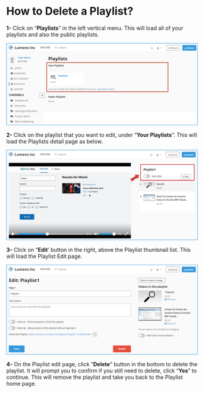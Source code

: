 # How to Delete a Playlist?

**1-** Click on “**Playlists**” in the left vertical menu. This will load all of your playlists and also the public playlists.

![](../.gitbook/assets/help_playlist_share1.png)

**2-** Click on the playlist that you want to edit, under “**Your Playlists**”. This will load the Playlists detail page as below.

![](../.gitbook/assets/help_playlist_share2.png)

**3-** Click on “**Edit**’ button in the right, above the Playlist thumbnail list. This will load the Playlist Edit page. 

![](../.gitbook/assets/help_playlist_delete.png)

**4-** On the Playlist edit page, click “**Delete**” button in the bottom to delete the playlist. It will prompt you to confirm if you still need to delete, click “**Yes**” to continue. This will remove the playlist and take you back to the Playlist home page.

